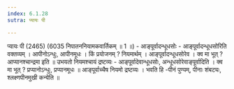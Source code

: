 ```yaml
---
index: 6.1.28
sutra: प्यायः पी

---
```

प्यायः पी (2465) (6035 निपातननियामकवार्तिकम् ॥ 1 ॥) - आङ्पूर्वादन्धूधसोः - आङ्पूर्वादन्धूधसोरिति वक्तव्यम् । आपीनोऽन्धुः, आपीनमूधः । किं प्रयोजनम् ? नियमार्थम् । आङ्पूर्वादन्धूधसोरेव । क्व मा भूत् ? आप्यानश्चान्द्रमा इति ॥ उभयतो नियमश्चायं द्रष्टव्यः  -  आङ्पूर्वादेवान्धूधसोः, अन्धूधसोरेवाङ्पूर्वादिति । क्व मा भूत् ? प्रप्यानोऽन्धुः, प्रप्यानमूधः ॥ आङ्पूर्वाच्चैष नियमो द्रष्टव्यः । भवति हि -पीनं पुण्यम्, पीनाः शंबट्यः, श्लक्ष्णपीनमुखी कन्येति ॥